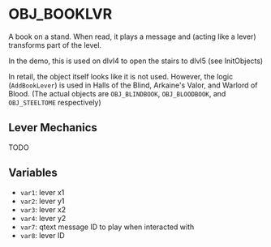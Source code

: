 # OBJ_BOOKLVR

A book on a stand. When read, it plays a message and (acting like a lever)
transforms part of the level.

In the demo, this is used on dlvl4 to open the stairs to dlvl5 (see
InitObjects)

In retail, the object itself looks like it is not used. However, the logic
(`AddBookLever`) is used in Halls of the Blind, Arkaine's Valor, and Warlord of
Blood. (The actual objects are `OBJ_BLINDBOOK`, `OBJ_BLOODBOOK`, and 
`OBJ_STEELTOME` respectively)

## Lever Mechanics

TODO

## Variables

* `var1`: lever x1
* `var2`: lever y1
* `var3`: lever x2
* `var4`: lever y2
* `var7`: qtext message ID to play when interacted with
* `var8`: lever ID